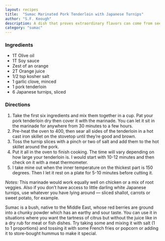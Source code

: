 ```yaml
---
layout: recipes
title:  "Sumac Marinated Pork Tenderloin with Japanese Turnips"
author: "S.F. Keough"
description: A dish that proves extraordinary flavors can come from seemingly ordinary places.
category: "sumac"
---
```

### Ingredients
- 1T Olive oil
- 1T Soy sauce
- Zest of an orange
- 2T Orange juice
- 1/2 tsp kosher salt
- 1 garlic clove, minced
- 1 pork tenderloin
- 6 Japanese turnips, sliced 

### Directions
1. Take the first six ingredients and mix them together in a cup. Pat your pork tenderloin dry then cover it with the marinade. You can let it sit in the marinade for anywhere from 30 minutes to a few hours. 
2. Pre-heat the oven to 400, then sear all sides of the tenderloin in a hot cast iron skillet on the stovetop until they’re good and brown.
3. Toss the turnip slices with a pinch or two of salt and add them to the hot skillet around the pork.
4. Put it all in the oven to finish cooking. The time will vary depending on how large your tenderloin is. I would start with 10-12 minutes and then check on it with a meat thermometer.
5. I take mine out when the inner temperature on the thickest part is 150 degrees. Then I let it rest on a plate for 5-10 minutes before cutting it. 

_Notes:_ This marinade would work equally well on chicken or a mix of root veggies. Also if you don’t have access to little darling white Japanese turnips, use whatever you have lying around — sliced shallot, carrots or sweet potato, for example.

Sumac is a bush, native to the Middle East, whose red berries are ground into a chunky powder which has an earthy and sour taste. You can use it in situations where you want the tartness of citrus but without the juice like in a dry rub for meat or fish dishes. Try taking some and mixing it with salt (1 to 1 proportions) and tossing it with some French fries or popcorn or adding it to store-bought hummus to make it special.